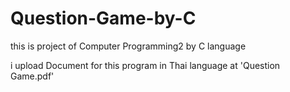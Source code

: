 # Question-Game-by-C
this is project of Computer Programming2 by C language

i upload Document for this program in Thai language at 'Question Game.pdf'
